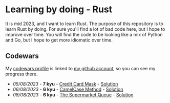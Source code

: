 # Learning by doing - Rust

It is mid 2023, and I want to learn Rust.
The purpose of this repository is to learn Rust by doing. For sure you'll find a lot of bad code here, but I hope to improve over time.
You will find the code to be looking like a mix of Python and Go, but I hope to get more idiomatic over time.

## Codewars

My [codewars profile](https://www.codewars.com/users/angelbarrera92) is linked to [my github account](https://github.com/angelbarrera92), so you can see my progress there.

- *05/08/2023* - **7 kyu** - [Credit Card Mask](https://www.codewars.com/kata/5412509bd436bd33920011bc) - [Solution](src/codewars/credit_card_mask.rs)
- *06/08/2023* - **6 kyu** - [CamelCase Method](https://www.codewars.com/kata/587731fda577b3d1b0001196) - [Solution](src/codewars/camel_case_method.rs)
- *08/08/2023* - **6 kyu** - [The Supermarket Queue](https://www.codewars.com/kata/57b06f90e298a7b53d000a86/) - [Solution](src/codewars/the_supermarket_queue.rs)
